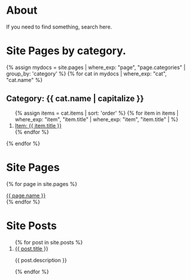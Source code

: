 # About

If you need to find something, search here.

# Site Pages by category.

{% assign mydocs = site.pages | where_exp: "page", "page.categories" | group_by: 'category' %}
{% for cat in mydocs | where_exp: "cat", "cat.name" %}
<h2>Category: {{ cat.name | capitalize }}</h2>
<ol>
{% assign items = cat.items | sort: 'order' %}
{% for item in items | where_exp: "item", "item.title" | where_exp: "item", "item.title" | %}
<li><a href="{{ item.url }}">Item: {{ item.title }}</a></li>
{% endfor %}
</ol>
{% endfor %}


# Site Pages

{% for page in site.pages %}
<section id="{{ page.id }}">
<a href="{{ page.url }}" class="btn"><span class="icon"></span>{{ page.name }}</a>
</section>
{% endfor %}

# Site Posts

<ol>
{% for post in site.posts %}
<li>
<a href="{{ post.url }}">{{ post.title }}</a>
<p>{{ post.description }}</p>
</li>
{% endfor %}
</ol>

